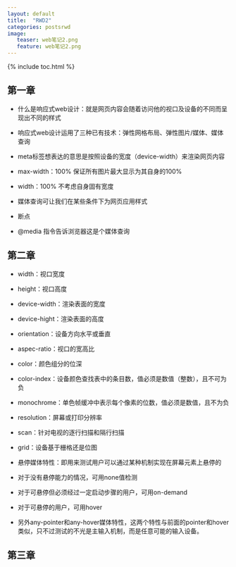 ```yaml
---
layout: default
title:  "RWD2"
categories: postsrwd 
image:
   teaser: web笔记2.png
   feature: web笔记2.png
---
```

{% include toc.html %}
## 第一章
 - 什么是响应式web设计：就是网页内容会随着访问他的视口及设备的不同而呈现出不同的样式

 - 响应式web设计运用了三种已有技术：弹性网格布局、弹性图片/媒体、媒体查询

 - meta标签想表达的意思是按照设备的宽度（device-width）来渲染网页内容

 - max-width：100% 保证所有图片最大显示为其自身的100%
 - width：100% 不考虑自身固有宽度


 - 媒体查询可让我们在某些条件下为网页应用样式
 - 断点
 - @media 指令告诉浏览器这是个媒体查询

## 第二章
 - width：视口宽度
 - height：视口高度
 - device-width：渲染表面的宽度
 - device-hight：渲染表面的高度
 - orientation：设备方向水平或垂直
 - aspec-ratio：视口的宽高比
 - color：颜色组分的位深
 - color-index：设备颜色查找表中的条目数，值必须是数值（整数），且不可为负
 - monochrome：单色帧缓冲中表示每个像素的位数，值必须是数值，且不为负
 - resolution：屏幕或打印分辨率
 - scan：针对电视的逐行扫描和隔行扫描
 - grid：设备基于栅格还是位图

 - 悬停媒体特性：即用来测试用户可以通过某种机制实现在屏幕元素上悬停的
 - 对于没有悬停能力的情况，可用none值检测
 - 对于可悬停但必须经过一定启动步骤的用户，可用on-demand
 - 对于可悬停的用户，可用hover
 - 另外any-pointer和any-hover媒体特性，这两个特性与前面的pointer和hover类似，只不过测试的不光是主输入机制，而是任意可能的输入设备。

## 第三章